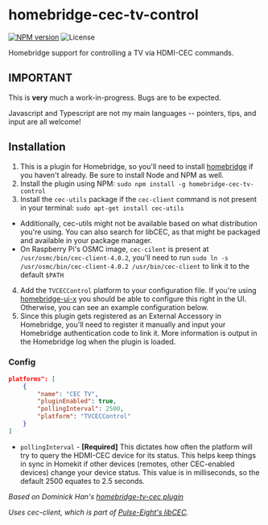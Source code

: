 # homebridge-cec-tv-control

[![NPM version](https://badge.fury.io/js/homebridge-cec-tv-control.svg)](https://npmjs.org/package/homebridge-cec-tv-control)
![License](https://img.shields.io/badge/license-MIT-lightgrey.svg)

Homebridge support for controlling a TV via HDMI-CEC commands.

## IMPORTANT
This is **very** much a work-in-progress.  Bugs are to be expected.

Javascript and Typescript are not my main languages -- pointers, tips, and input are all welcome!

## Installation
1. This is a plugin for Homebridge, so you'll need to install [homebridge](https://github.com/homebridge/homebridge) if you haven't already.  Be sure to install Node and NPM as well.
2. Install the plugin using NPM: `sudo npm install -g homebridge-cec-tv-control`
3. Install the `cec-utils` package if the `cec-client` command is not present in your terminal: `sudo apt-get install cec-utils`
* Additionally, cec-utils might not be available based on what distribution you're using.  You can also search for libCEC, as that might be packaged and available in your package manager.
* On Raspberry Pi's OSMC image, `cec-cilent` is present at `/usr/osmc/bin/cec-client-4.0.2`, you'll need to run `sudo ln -s /usr/osmc/bin/cec-client-4.0.2 /usr/bin/cec-client` to link it to the default `$PATH` 
4. Add the `TVCECControl` platform to your configuration file.  If you're using [homebridge-ui-x](https://github.com/oznu/homebridge-config-ui-x) you should be able to configure this right in the UI.  Otherwise, you can see an example configuration below.
5. Since this plugin gets registered as an External Accessory in Homebridge, you'll need to register it manually and input your Homebridge authentication code to link it.  More information is output in the Homebridge log when the plugin is loaded.

### Config

```json
platforms": [
    {
        "name": "CEC TV",
        "pluginEnabled": true,
        "pollingInterval": 2500,
        "platform": "TVCECControl"
    }
]
```
* `pollingInterval` - **[Required]** This dictates how often the platform will try to query the HDMI-CEC device for its status.  This helps keep things in sync in Homekit if other devices (remotes, other CEC-enabled devices) change your device status.  This value is in milliseconds, so the default 2500 equates to 2.5 seconds.


*Based on Dominick Han's [homebridge-tv-cec plugin](https://github.com/dominick-han/homebridge-tv-cec)*

*Uses cec-client, which is part of [Pulse-Eight's libCEC](https://github.com/Pulse-Eight/libcec).*
